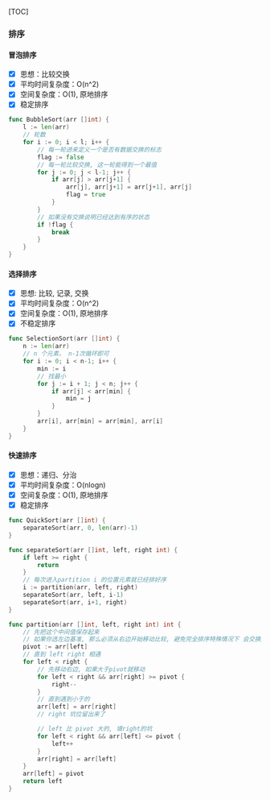 [TOC]

### 排序

#### 冒泡排序

- [x] 思想：比较交换
- [x] 平均时间复杂度：O(n^2)
- [x] 空间复杂度：O(1), 原地排序
- [x] 稳定排序

~~~go
func BubbleSort(arr []int) {
	l := len(arr)
	// 轮数
	for i := 0; i < l; i++ {
		// 每一轮进来定义一个是否有数据交换的标志
		flag := false
		// 每一轮比较交换, 这一轮能得到一个最值
		for j := 0; j < l-1; j++ {
			if arr[j] > arr[j+1] {
				arr[j], arr[j+1] = arr[j+1], arr[j]
				flag = true
			}
		}
		// 如果没有交换说明已经达到有序的状态
		if !flag {
			break
		}
	}
}
~~~

#### 选择排序

- [x] 思想: 比较, 记录, 交换
- [x] 平均时间复杂度：O(n^2)
- [x] 空间复杂度：O(1), 原地排序
- [x] 不稳定排序

~~~go
func SelectionSort(arr []int) {
	n := len(arr)
	// n 个元素， n-1次循环即可
	for i := 0; i < n-1; i++ {
		min := i
		// 找最小
		for j := i + 1; j < n; j++ {
			if arr[j] < arr[min] {
				min = j
			}
		}
		arr[i], arr[min] = arr[min], arr[i]
	}
}
~~~

#### 快速排序

- [x] 思想：递归、分治
- [x] 平均时间复杂度：O(nlogn)
- [x] 空间复杂度：O(1), 原地排序
- [x] 稳定排序

~~~go
func QuickSort(arr []int) {
	separateSort(arr, 0, len(arr)-1)
}

func separateSort(arr []int, left, right int) {
	if left >= right {
		return
	}
	// 每次进入partition i 的位置元素就已经排好序
	i := partition(arr, left, right)
	separateSort(arr, left, i-1)
	separateSort(arr, i+1, right)
}

func partition(arr []int, left, right int) int {
	// 先把这个中间值保存起来
    // 如果你选左边基准, 那么必须从右边开始移动比较, 避免完全排序特殊情况下 会交换最大的过去
	pivot := arr[left]
	// 直到 left right 相遇
	for left < right {
		// 先移动右边, 如果大于pivot就移动
		for left < right && arr[right] >= pivot {
			right--
		}
		// 直到遇到小于的
		arr[left] = arr[right]
		// right 坑位留出来了

		// left 比 pivot 大的, 填right的坑
		for left < right && arr[left] <= pivot {
			left++
		}
		arr[right] = arr[left]
	}
	arr[left] = pivot
	return left
}
~~~

